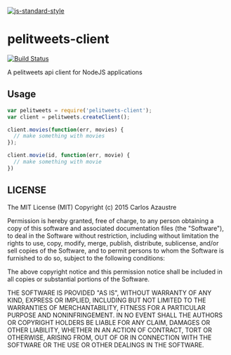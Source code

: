 [![js-standard-style](https://img.shields.io/badge/code%20style-standard-brightgreen.svg)](http://standardjs.com/)
# pelitweets-client
[![Build Status](https://travis-ci.org/pelitweets/pelitweets-client.svg)](https://travis-ci.org/pelitweets/pelitweets-client)

A pelitweets api client for NodeJS applications

## Usage

```js
var pelitweets = require('pelitweets-client');
var client = pelitweets.createClient();

client.movies(function(err, movies) {
  // make something with movies
});

client.movie(id, function(err, movie) {
  // make something with movie
})
```

## LICENSE
The MIT License (MIT)
Copyright (c) 2015 Carlos Azaustre

Permission is hereby granted, free of charge, to any person obtaining a copy
of this software and associated documentation files (the "Software"), to deal
in the Software without restriction, including without limitation the rights
to use, copy, modify, merge, publish, distribute, sublicense, and/or sell
copies of the Software, and to permit persons to whom the Software is
furnished to do so, subject to the following conditions:

The above copyright notice and this permission notice shall be included in
all copies or substantial portions of the Software.

THE SOFTWARE IS PROVIDED "AS IS", WITHOUT WARRANTY OF ANY KIND, EXPRESS OR
IMPLIED, INCLUDING BUT NOT LIMITED TO THE WARRANTIES OF MERCHANTABILITY,
FITNESS FOR A PARTICULAR PURPOSE AND NONINFRINGEMENT.  IN NO EVENT SHALL THE
AUTHORS OR COPYRIGHT HOLDERS BE LIABLE FOR ANY CLAIM, DAMAGES OR OTHER
LIABILITY, WHETHER IN AN ACTION OF CONTRACT, TORT OR OTHERWISE, ARISING FROM,
OUT OF OR IN CONNECTION WITH THE SOFTWARE OR THE USE OR OTHER DEALINGS IN
THE SOFTWARE.
